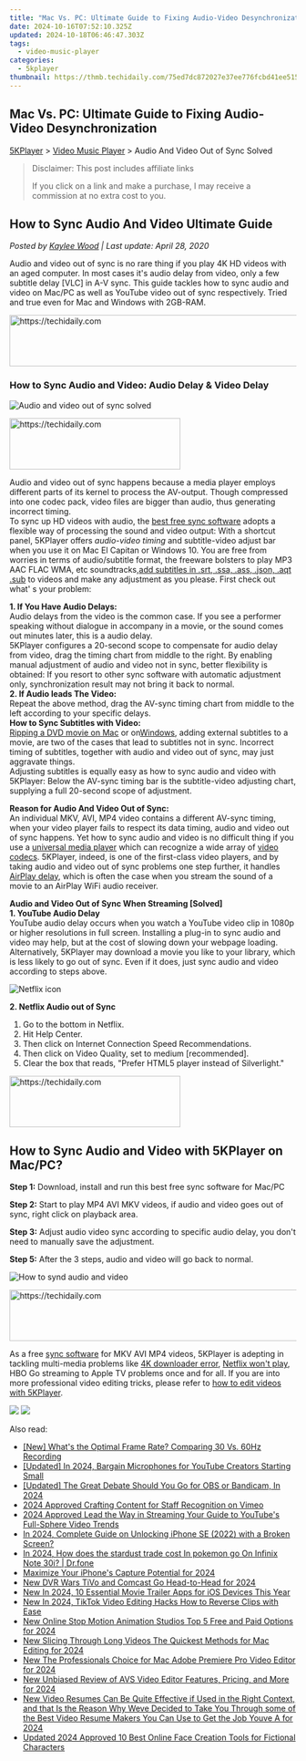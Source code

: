 ```yaml
---
title: "Mac Vs. PC: Ultimate Guide to Fixing Audio-Video Desynchronization"
date: 2024-10-16T07:52:10.325Z
updated: 2024-10-18T06:46:47.303Z
tags:
  - video-music-player
categories:
  - 5kplayer
thumbnail: https://thmb.techidaily.com/75ed7dc872027e37ee776fcbd41ee515ad71f0c8336694d98304c7450ff8c427.png
---
```


## Mac Vs. PC: Ultimate Guide to Fixing Audio-Video Desynchronization

[5KPlayer](https://tools.techidaily.com/5kplayer/products/) \> [Video Music Player](https://tools.techidaily.com/5kplayer/video-music-player/) \> Audio And Video Out of Sync Solved

>  Disclaimer: This post includes affiliate links
>
>  If you click on a link and make a purchase, I may receive a commission at no extra cost to you.
>

## How to Sync Audio And Video Ultimate Guide

 _Posted by [Kaylee Wood](https://www.quora.com/profile/Amanda-Hu-21) | Last update: April 28, 2020_

Audio and video out of sync is no rare thing if you play 4K HD videos with an aged computer. In most cases it's audio delay from video, only a few subtitle delay \[VLC\] in A-V sync. This guide tackles how to sync audio and video on Mac/PC as well as YouTube video out of sync respectively. Tried and true even for Mac and Windows with 2GB-RAM.

<!-- affiliate ads begin -->
<a href="https://aligracehair.sjv.io/c/5597632/2135405/19272" target="_top" id="2135405">
  <img src="//a.impactradius-go.com/display-ad/19272-2135405" border="0" alt="https://techidaily.com" width="728" height="90"/>
</a>
<img height="0" width="0" src="https://aligracehair.sjv.io/i/5597632/2135405/19272" style="position:absolute;visibility:hidden;" border="0" />
<!-- affiliate ads end -->

### How to Sync Audio and Video: Audio Delay & Video Delay

![Audio and video out of sync solved](https://www.5kplayer.com/video-music-player/../airplay/img/5kplayer-solveairdelay-yxt-030302.jpg) 

<!-- affiliate ads begin -->
<a href="https://laganoo.pxf.io/c/5597632/1484945/16446" target="_top" id="1484945">
  <img src="//a.impactradius-go.com/display-ad/16446-1484945" border="0" alt="https://techidaily.com" width="300" height="90"/>
</a>
<img height="0" width="0" src="https://laganoo.pxf.io/i/5597632/1484945/16446" style="position:absolute;visibility:hidden;" border="0" />
<!-- affiliate ads end -->

Audio and video out of sync happens because a media player employs different parts of its kernel to process the AV-output. Though compressed into one codec pack, video files are bigger than audio, thus generating incorrect timing.  
 To sync up HD videos with audio, the [best free sync software](https://tools.techidaily.com/5kplayer/video-music-player/) adopts a flexible way of processing the sound and video output: With a shortcut panel, 5KPlayer offers _audio-video timing_ and subtitle-video adjust bar when you use it on Mac El Capitan or Windows 10\. You are free from worries in terms of audio/subtitle format, the freeware bolsters to play MP3 AAC FLAC WMA, etc soundtracks,[add subtitles in .srt, .ssa, .ass, .json, .aqt .sub](https://tools.techidaily.com/5kplayer/video-music-player/) to videos and make any adjustment as you please. First check out what' s your problem:

**1\. If You Have Audio Delays:**  
 Audio delays from the video is the common case. If you see a performer speaking without dialogue in accompany in a movie, or the sound comes out minutes later, this is a audio delay.  
 5KPlayer configures a 20-second scope to compensate for audio delay from video, drag the timing chart from middle to the right. By enabling manual adjustment of audio and video not in sync, better flexibility is obtained: If you resort to other sync software with automatic adjustment only, synchronization result may not bring it back to normal.  
**2\. If Audio leads The Video:**  
 Repeat the above method, drag the AV-sync timing chart from middle to the left according to your specific delays.  
**How to Sync Subtitles with Video:**  
[Ripping a DVD movie on Mac](https://tools.techidaily.com/5kplayer/products/) or on[Windows](https://tools.techidaily.com/5kplayer/products/), adding external subtitles to a movie, are two of the cases that lead to subtitles not in sync. Incorrect timing of subtitles, together with audio and video out of sync, may just aggravate things.  
 Adjusting subtitles is equally easy as how to sync audio and video with 5KPlayer: Below the AV-sync timing bar is the subtitle-video adjusting chart, supplying a full 20-second scope of adjustment.

**Reason for Audio And Video Out of Sync:**  
 An individual MKV, AVI, MP4 video contains a different AV-sync timing, when your video player fails to respect its data timing, audio and video out of sync happens. Yet how to sync audio and video is no difficult thing if you use a [universal media player](https://tools.techidaily.com/5kplayer/video-music-player/) which can recognize a wide array of [video codecs](https://tools.techidaily.com/5kplayer/video-music-player/). 5KPlayer, indeed, is one of the first-class video players, and by taking audio and video out of sync problems one step further, it handles [AirPlay delay](https://tools.techidaily.com/5kplayer/airplay/), which is often the case when you stream the sound of a movie to an AirPlay WiFi audio receiver. 

**Audio and Video Out of Sync When Streaming \[Solved\]**  
**1\. YouTube Audio Delay**  
 YouTube audio delay occurs when you watch a YouTube video clip in 1080p or higher resolutions in full screen. Installing a plug-in to sync audio and video may help, but at the cost of slowing down your webpage loading.   
 Alternatively, 5KPlayer may download a movie you like to your library, which is less likely to go out of sync. Even if it does, just sync audio and video according to steps above.

![Netflix icon](https://www.5kplayer.com/video-music-player/../airplay/img/netflix-hp.png) 

**2\. Netflix Audio out of Sync**  
 1) Go to the bottom in Netflix.  
 2) Hit Help Center.  
 3) Then click on Internet Connection Speed Recommendations.  
 4) Then click on Video Quality, set to medium \[recommended\].  
 5) Clear the box that reads, "Prefer HTML5 player instead of Silverlight."

<!-- affiliate ads begin -->
<a href="https://aligracehair.sjv.io/c/5597632/1997717/19272" target="_top" id="1997717">
  <img src="//a.impactradius-go.com/display-ad/19272-1997717" border="0" alt="https://techidaily.com" width="300" height="90"/>
</a>
<img height="0" width="0" src="https://aligracehair.sjv.io/i/5597632/1997717/19272" style="position:absolute;visibility:hidden;" border="0" />
<!-- affiliate ads end -->

## How to Sync Audio and Video with 5KPlayer on Mac/PC?

**Step 1:** Download, install and run this best free sync software for Mac/PC

**Step 2:** Start to play MP4 AVI MKV videos, if audio and video goes out of sync, right click on playback area.

**Step 3:** Adjust audio video sync according to specific audio delay, you don't need to manually save the adjustment.

**Step 5:** After the 3 steps, audio and video will go back to normal.

![How to synd audio and video](https://www.5kplayer.com/video-music-player/../airplay/img/5kplayer-solveairdelay-yxt-030302.jpg) 

<!-- affiliate ads begin -->
<a href="https://appsumo.8odi.net/c/5597632/2037345/7443" target="_top" id="2037345">
  <img src="//a.impactradius-go.com/display-ad/7443-2037345" border="0" alt="https://techidaily.com" width="728" height="90"/>
</a>
<img height="0" width="0" src="https://appsumo.8odi.net/i/5597632/2037345/7443" style="position:absolute;visibility:hidden;" border="0" />
<!-- affiliate ads end -->

As a free [sync software](https://tools.techidaily.com/5kplayer/products/) for MKV AVI MP4 videos, 5KPlayer is adepting in tackling multi-media problems like [4K downloader error](https://tools.techidaily.com/5kplayer/youtube-download/), [Netflix won't play](https://tools.techidaily.com/5kplayer/video-music-player/), HBO Go streaming to Apple TV problems once and for all. If you are into more professional video editing tricks, please refer to [how to edit videos with 5KPlayer](https://tools.techidaily.com/5kplayer/video-music-player/).

[![](https://www.5kplayer.com/video-music-player/../button/freedownwhitewin.png)](https://tools.techidaily.com/5kplayer/products/) [![](https://www.5kplayer.com/video-music-player/../button/freedownbackmac.png)](https://tools.techidaily.com/5kplayer/products/)

<ins class="adsbygoogle"
     style="display:block"
     data-ad-format="autorelaxed"
     data-ad-client="ca-pub-7571918770474297"
     data-ad-slot="1223367746"></ins>

<ins class="adsbygoogle"
     style="display:block"
     data-ad-client="ca-pub-7571918770474297"
     data-ad-slot="8358498916"
     data-ad-format="auto"
     data-full-width-responsive="true"></ins>

<span class="atpl-alsoreadstyle">Also read:</span>
<div><ul>
<li><a href="https://visual-screen-recording.techidaily.com/new-whats-the-optimal-frame-rate-comparing-30-vs-60hz-recording/"><u>[New] What's the Optimal Frame Rate? Comparing 30 Vs. 60Hz Recording</u></a></li>
<li><a href="https://facebook-record-videos.techidaily.com/updated-in-2024-bargain-microphones-for-youtube-creators-starting-small/"><u>[Updated] In 2024, Bargain Microphones for YouTube Creators Starting Small</u></a></li>
<li><a href="https://remote-screen-capture.techidaily.com/updated-the-great-debate-should-you-go-for-obs-or-bandicam-in-2024/"><u>[Updated] The Great Debate Should You Go for OBS or Bandicam, In 2024</u></a></li>
<li><a href="https://vimeo-videos.techidaily.com/2024-approved-crafting-content-for-staff-recognition-on-vimeo/"><u>2024 Approved Crafting Content for Staff Recognition on Vimeo</u></a></li>
<li><a href="https://youtube-web.techidaily.com/approved-lead-the-way-in-streaming-your-guide-to-youtubes-full-sphere-video-trends/"><u>2024 Approved Lead the Way in Streaming Your Guide to YouTube's Full-Sphere Video Trends</u></a></li>
<li><a href="https://ios-unlock.techidaily.com/in-2024-complete-guide-on-unlocking-iphone-se-2022-with-a-broken-screen-by-drfone-ios/"><u>In 2024, Complete Guide on Unlocking iPhone SE (2022) with a Broken Screen?</u></a></li>
<li><a href="https://android-pokemon-go.techidaily.com/in-2024-how-does-the-stardust-trade-cost-in-pokemon-go-on-infinix-note-30i-drfone-by-drfone-virtual-android/"><u>In 2024, How does the stardust trade cost In pokemon go On Infinix Note 30i? | Dr.fone</u></a></li>
<li><a href="https://extra-skills.techidaily.com/maximize-your-iphones-capture-potential-for-2024/"><u>Maximize Your iPhone's Capture Potential for 2024</u></a></li>
<li><a href="https://video-creation-software.techidaily.com/new-dvr-wars-tivo-and-comcast-go-head-to-head-for-2024/"><u>New DVR Wars TiVo and Comcast Go Head-to-Head for 2024</u></a></li>
<li><a href="https://video-creation-software.techidaily.com/new-in-2024-10-essential-movie-trailer-apps-for-ios-devices-this-year/"><u>New In 2024, 10 Essential Movie Trailer Apps for iOS Devices This Year</u></a></li>
<li><a href="https://video-creation-software.techidaily.com/new-in-2024-tiktok-video-editing-hacks-how-to-reverse-clips-with-ease/"><u>New In 2024, TikTok Video Editing Hacks How to Reverse Clips with Ease</u></a></li>
<li><a href="https://video-creation-software.techidaily.com/new-online-stop-motion-animation-studios-top-5-free-and-paid-options-for-2024/"><u>New Online Stop Motion Animation Studios Top 5 Free and Paid Options for 2024</u></a></li>
<li><a href="https://video-creation-software.techidaily.com/new-slicing-through-long-videos-the-quickest-methods-for-mac-editing-for-2024/"><u>New Slicing Through Long Videos The Quickest Methods for Mac Editing for 2024</u></a></li>
<li><a href="https://video-creation-software.techidaily.com/new-the-professionals-choice-for-mac-adobe-premiere-pro-video-editor-for-2024/"><u>New The Professionals Choice for Mac Adobe Premiere Pro Video Editor for 2024</u></a></li>
<li><a href="https://video-creation-software.techidaily.com/new-unbiased-review-of-avs-video-editor-features-pricing-and-more-for-2024/"><u>New Unbiased Review of AVS Video Editor Features, Pricing, and More for 2024</u></a></li>
<li><a href="https://video-creation-software.techidaily.com/new-video-resumes-can-be-quite-effective-if-used-in-the-right-context-and-that-is-the-reason-why-weve-decided-to-take-you-through-some-of-the-best-video-res/"><u>New Video Resumes Can Be Quite Effective if Used in the Right Context, and that Is the Reason Why Weve Decided to Take You Through some of the Best Video Resume Makers You Can Use to Get the Job Youve A for 2024</u></a></li>
<li><a href="https://ai-video-apps.techidaily.com/updated-2024-approved-10-best-online-face-creation-tools-for-fictional-characters/"><u>Updated 2024 Approved 10 Best Online Face Creation Tools for Fictional Characters</u></a></li>
</ul></div>

